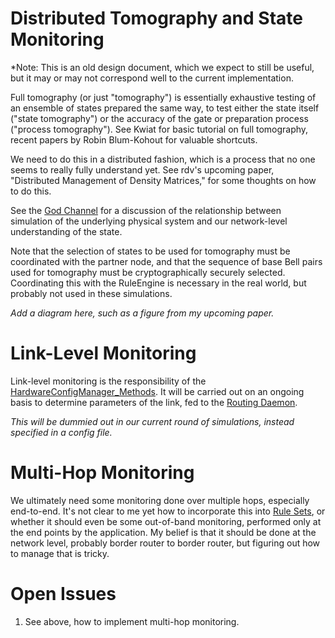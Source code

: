 # Distributed Tomography and State Monitoring #

*Note: This is an old design document, which we expect to still be useful, but it may or may not correspond well to the current implementation.

Full tomography (or just "tomography") is essentially exhaustive
testing of an ensemble of states prepared the same way, to test either
the state itself ("state tomography") or the accuracy of the gate or
preparation process ("process tomography").  See Kwiat for basic
tutorial on full tomography, recent papers by Robin Blum-Kohout for
valuable shortcuts.

We need to do this in a distributed fashion, which is a process that
no one seems to really fully understand yet. See rdv's upcoming paper,
"Distributed Management of Density Matrices," for some thoughts on how
to do this.

See the [God Channel](God%20Channel.md) for a discussion of the
relationship between simulation of the underlying physical system and
our network-level understanding of the state.

Note that the selection of states to be used for tomography must be
coordinated with the partner node, and that the sequence of base
Bell pairs used for tomography must be cryptographically securely
selected.  Coordinating this with the RuleEngine is necessary in the
real world, but probably not used in these simulations.

*Add a diagram here, such as a figure from my upcoming paper.*

# Link-Level Monitoring #

Link-level monitoring is the responsibility of the
[HardwareConfigManager_Methods](HardwareConfigManager_Methods.md).
It will be carried out on an ongoing basis to determine parameters of
the link, fed to the [Routing Daemon](Routing%20Daemon.md).

*This will be dummied out in our current round of simulations, instead
 specified in a config file.*

# Multi-Hop Monitoring #

We ultimately need some monitoring done over multiple hops, especially
end-to-end.  It's not clear to me yet how to incorporate this into
[Rule Sets](RuleSet.md), or whether it should even be some out-of-band
monitoring, performed only at the end points by the application.  My
belief is that it should be done at the network level, probably border
router to border router, but figuring out how to manage that is
tricky.

# Open Issues #

1. See above, how to implement multi-hop monitoring.

